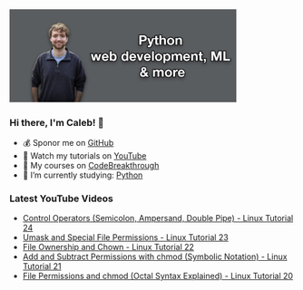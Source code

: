 <img src="github-cover-photo-my-face.jpg" width="400px" />

### Hi there, I'm Caleb! 🍛

- 💰 Sponor me on [GitHub](https://github.com/sponsors/CalebCurry)
- 🎥 Watch my tutorials on [YouTube](https://www.youtube.com/calebthevideomaker2)
- 📗 My courses on [CodeBreakthrough](https://www.codebreakthrough.com)
- 🤔 I’m currently studying: [Python](https://www.youtube.com/watch?v=s3IvdkCq2_c&t=4254s)

### Latest YouTube Videos
<!-- YOUTUBE:START -->
- [Control Operators (Semicolon, Ampersand, Double Pipe) - Linux Tutorial 24](https://www.youtube.com/watch?v=TC6hnAkwgH4)
- [Umask and Special File Permissions - Linux Tutorial 23](https://www.youtube.com/watch?v=0m4lTBJJe4k)
- [File Ownership and Chown - Linux Tutorial 22](https://www.youtube.com/watch?v=moNTR6zCLUc)
- [Add and Subtract Permissions with chmod (Symbolic Notation) - Linux Tutorial 21](https://www.youtube.com/watch?v=aei_9GUWHxU)
- [File Permissions and chmod (Octal Syntax Explained) - Linux Tutorial 20](https://www.youtube.com/watch?v=3gcSeDoQ_rU)
<!-- YOUTUBE:END -->
